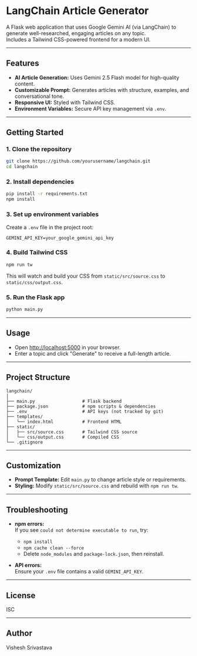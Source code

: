 # LangChain Article Generator

A Flask web application that uses Google Gemini AI (via LangChain) to generate well-researched, engaging articles on any topic.  
Includes a Tailwind CSS-powered frontend for a modern UI.

---

## Features

- **AI Article Generation:** Uses Gemini 2.5 Flash model for high-quality content.
- **Customizable Prompt:** Generates articles with structure, examples, and conversational tone.
- **Responsive UI:** Styled with Tailwind CSS.
- **Environment Variables:** Secure API key management via `.env`.

---

## Getting Started

### 1. Clone the repository

```sh
git clone https://github.com/yourusername/langchain.git
cd langchain
```

### 2. Install dependencies

```sh
pip install -r requirements.txt
npm install
```

### 3. Set up environment variables

Create a `.env` file in the project root:

```
GEMINI_API_KEY=your_google_gemini_api_key
```

### 4. Build Tailwind CSS

```sh
npm run tw
```

This will watch and build your CSS from `static/src/source.css` to `static/css/output.css`.

### 5. Run the Flask app

```sh
python main.py
```

---

## Usage

- Open [http://localhost:5000](http://localhost:5000) in your browser.
- Enter a topic and click "Generate" to receive a full-length article.

---

## Project Structure

```
langchain/
│
├── main.py                  # Flask backend
├── package.json             # npm scripts & dependencies
├── .env                     # API keys (not tracked by git)
├── templates/
│   └── index.html           # Frontend HTML
├── static/
│   ├── src/source.css       # Tailwind CSS source
│   └── css/output.css       # Compiled CSS
└── .gitignore
```

---

## Customization

- **Prompt Template:** Edit `main.py` to change article style or requirements.
- **Styling:** Modify `static/src/source.css` and rebuild with `npm run tw`.

---

## Troubleshooting

- **npm errors:**  
  If you see `could not determine executable to run`, try:
  - `npm install`
  - `npm cache clean --force`
  - Delete `node_modules` and `package-lock.json`, then reinstall.

- **API errors:**  
  Ensure your `.env` file contains a valid `GEMINI_API_KEY`.

---

## License

ISC

---

## Author

Vishesh Srivastava
